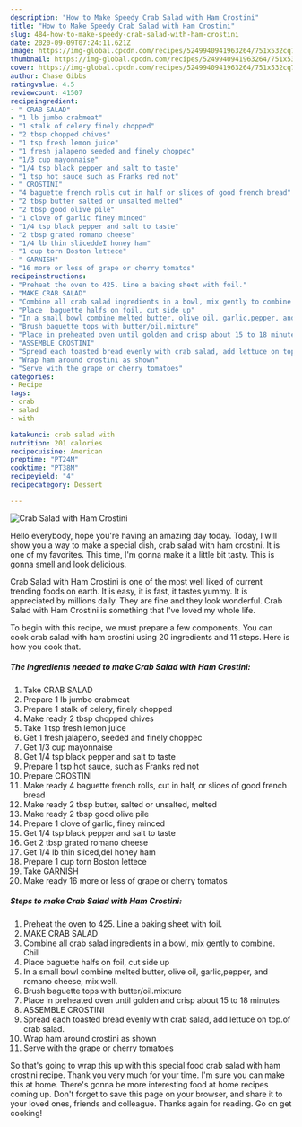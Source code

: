 ```yaml
---
description: "How to Make Speedy Crab Salad with Ham Crostini"
title: "How to Make Speedy Crab Salad with Ham Crostini"
slug: 484-how-to-make-speedy-crab-salad-with-ham-crostini
date: 2020-09-09T07:24:11.621Z
image: https://img-global.cpcdn.com/recipes/5249940941963264/751x532cq70/crab-salad-with-ham-crostini-recipe-main-photo.jpg
thumbnail: https://img-global.cpcdn.com/recipes/5249940941963264/751x532cq70/crab-salad-with-ham-crostini-recipe-main-photo.jpg
cover: https://img-global.cpcdn.com/recipes/5249940941963264/751x532cq70/crab-salad-with-ham-crostini-recipe-main-photo.jpg
author: Chase Gibbs
ratingvalue: 4.5
reviewcount: 41507
recipeingredient:
- " CRAB SALAD"
- "1 lb jumbo crabmeat"
- "1 stalk of celery finely chopped"
- "2 tbsp chopped chives"
- "1 tsp fresh lemon juice"
- "1 fresh jalapeno seeded and finely choppec"
- "1/3 cup mayonnaise"
- "1/4 tsp black pepper and salt to taste"
- "1 tsp hot sauce such as Franks red not"
- " CROSTINI"
- "4 baguette french rolls cut in half or slices of good french bread"
- "2 tbsp butter salted or unsalted melted"
- "2 tbsp good olive pile"
- "1 clove of garlic finey minced"
- "1/4 tsp black pepper and salt to taste"
- "2 tbsp grated romano cheese"
- "1/4 lb thin sliceddeI honey ham"
- "1 cup torn Boston lettece"
- " GARNISH"
- "16 more or less of grape or cherry tomatos"
recipeinstructions:
- "Preheat the oven to 425. Line a baking sheet with foil."
- "MAKE CRAB SALAD"
- "Combine all crab salad ingredients in a bowl, mix gently to combine.  Chill"
- "Place  baguette halfs on foil, cut side up"
- "In a small bowl combine melted butter, olive oil, garlic,pepper, and romano cheese, mix well."
- "Brush baguette tops with butter/oil.mixture"
- "Place in preheated oven until golden and crisp about 15 to 18 minutes"
- "ASSEMBLE CROSTINI"
- "Spread each toasted bread evenly with crab salad, add lettuce on top.of crab salad."
- "Wrap ham around crostini as shown"
- "Serve with the grape or cherry tomatoes"
categories:
- Recipe
tags:
- crab
- salad
- with

katakunci: crab salad with 
nutrition: 201 calories
recipecuisine: American
preptime: "PT24M"
cooktime: "PT38M"
recipeyield: "4"
recipecategory: Dessert

---
```



![Crab Salad with Ham Crostini](https://img-global.cpcdn.com/recipes/5249940941963264/751x532cq70/crab-salad-with-ham-crostini-recipe-main-photo.jpg)

Hello everybody, hope you're having an amazing day today. Today, I will show you a way to make a special dish, crab salad with ham crostini. It is one of my favorites. This time, I'm gonna make it a little bit tasty. This is gonna smell and look delicious.

Crab Salad with Ham Crostini is one of the most well liked of current trending foods on earth. It is easy, it is fast, it tastes yummy. It is appreciated by millions daily. They are fine and they look wonderful. Crab Salad with Ham Crostini is something that I've loved my whole life.




To begin with this recipe, we must prepare a few components. You can cook crab salad with ham crostini using 20 ingredients and 11 steps. Here is how you cook that.

<!--inarticleads1-->

##### The ingredients needed to make Crab Salad with Ham Crostini:

1. Take  CRAB SALAD
1. Prepare 1 lb jumbo crabmeat
1. Prepare 1 stalk of celery, finely chopped
1. Make ready 2 tbsp chopped chives
1. Take 1 tsp fresh lemon juice
1. Get 1 fresh jalapeno, seeded and finely choppec
1. Get 1/3 cup mayonnaise
1. Get 1/4 tsp black pepper and salt to taste
1. Prepare 1 tsp hot sauce, such as Franks red not
1. Prepare  CROSTINI
1. Make ready 4 baguette french rolls, cut in half, or slices of good french bread
1. Make ready 2 tbsp butter, salted or unsalted, melted
1. Make ready 2 tbsp good olive pile
1. Prepare 1 clove of garlic, finey minced
1. Get 1/4 tsp black pepper and salt to taste
1. Get 2 tbsp grated romano cheese
1. Get 1/4 lb thin sliced,deI honey ham
1. Prepare 1 cup torn Boston lettece
1. Take  GARNISH
1. Make ready 16 more or less of grape or cherry tomatos




<!--inarticleads2-->

##### Steps to make Crab Salad with Ham Crostini:

1. Preheat the oven to 425. Line a baking sheet with foil.
1. MAKE CRAB SALAD
1. Combine all crab salad ingredients in a bowl, mix gently to combine.  Chill
1. Place  baguette halfs on foil, cut side up
1. In a small bowl combine melted butter, olive oil, garlic,pepper, and romano cheese, mix well.
1. Brush baguette tops with butter/oil.mixture
1. Place in preheated oven until golden and crisp about 15 to 18 minutes
1. ASSEMBLE CROSTINI
1. Spread each toasted bread evenly with crab salad, add lettuce on top.of crab salad.
1. Wrap ham around crostini as shown
1. Serve with the grape or cherry tomatoes




So that's going to wrap this up with this special food crab salad with ham crostini recipe. Thank you very much for your time. I'm sure you can make this at home. There's gonna be more interesting food at home recipes coming up. Don't forget to save this page on your browser, and share it to your loved ones, friends and colleague. Thanks again for reading. Go on get cooking!
